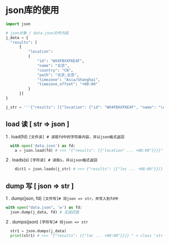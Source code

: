 # json库的使用
```python
import json

# json对象 / data.json文件内容
j_data = {
  "results": [ 
      {
          "location": 
          {
              "id": "WX4FBXXFKE4F",
              "name": "北京",
              "country": "CN",
              "path": "北京,北京",
              "timezone": "Asia/Shanghai",
              "timezone_offset": "+08:00"
          }
      }]
}

j_str = '''{"results": [{"location": {"id": "WX4FBXXFKE4F", "name": "\u5317\u4eac", "country": "CN", "path": "\u5317\u4eac,\u5317\u4eac", "timezone": "Asia/Shanghai", "timezone_offset": "+08:00"}}]}'''
```

## load 读 \[ str => json \]
1 . load(fd)  ```[文件读] # 读取fd中的字符串内容，并以json格式返回```
```python
  with open('data.json') as fd:
    a = json.load(fd) # >>> "{"results": [{"location" ... +08:00"}}]}"
```
2 . loads(s) ```[字符读] # 读取s，并以json格式返回```
```python
    dict1 = json.loads(j_str) # >>> {"results": [{"loc ... +08:00"}}]}  < class 'dict' >
```

## dump 写 \[ json => str \]
1 . dump(json, fd) ```[文件写]# 将json => str，并写入到fd中```
```python
with open("data.json", 'w') as fd:
  json.dump(j_data, fd) # 无返回值
```
2 . dumps(json) ```[字符写]# 将json => str```
```python
  str1 = json.dumps(j_data)
  print(str1) # >>> "{"results": [{"loc ... +08:00"}}]} " < class 'str' >
```